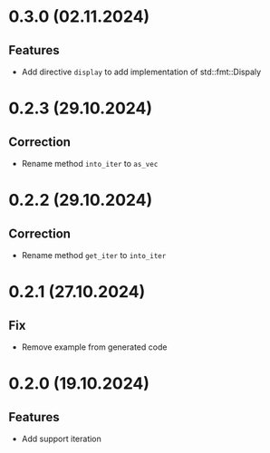 # 0.3.0 (02.11.2024)

## Features

- Add directive `display` to add implementation of std::fmt::Dispaly

# 0.2.3 (29.10.2024)

## Correction

- Rename method `into_iter` to `as_vec`

# 0.2.2 (29.10.2024)

## Correction

- Rename method `get_iter` to `into_iter`

# 0.2.1 (27.10.2024)

## Fix

- Remove example from generated code

# 0.2.0 (19.10.2024)

## Features

- Add support iteration
